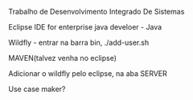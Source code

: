 Trabalho de Desenvolvimento Integrado De Sistemas

Eclipse IDE for enterprise java develoer - Java

Wildfly - entrar na barra bin, ./add-user.sh

MAVEN(talvez venha no eclipse)

Adicionar o wildfly pelo eclipse, na aba SERVER

Use case maker?